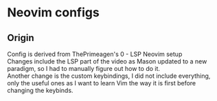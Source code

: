 # Neovim configs

## Origin
Config is derived from ThePrimeagen's 0 - LSP Neovim setup  
Changes include the LSP part of the video as Mason updated to a new paradigm, so I had to manually figure out how to do it.  
Another change is the custom keybindings, I did not include everything, only the useful ones as I want to learn Vim the way it is first before changing the keybinds.
